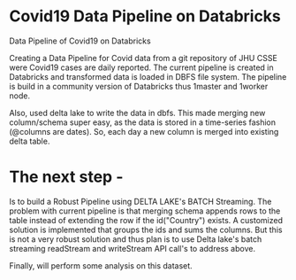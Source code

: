 # Covid19 Data Pipeline on Databricks
Data Pipeline of Covid19 on Databricks  

Creating a Data Pipeline for Covid data from a git repository of JHU CSSE were Covid19 cases are daily reported. The current pipeline is created in Databricks and transformed data is loaded in DBFS file system. The pipeline is build in a community version of Databricks thus 1master and 1worker node. 

Also, used delta lake to write the data in dbfs. This made merging new column/schema super easy, as the data is stored in a time-series fashion (@columns are dates). So, each day a new column is merged into existing delta table. 

# The next step - 
Is to build a Robust Pipeline using DELTA LAKE's BATCH Streaming. The problem with current pipeline is that merging schema appends rows to the table instead of extending the row if the id("Country") exists. A customized solution is implemented that groups the ids and sums the columns. But this is not a very robust solution and thus plan is to use Delta lake's batch streaming readStream and writeStream API call's to address above.

Finally, will perform some analysis on this dataset.
